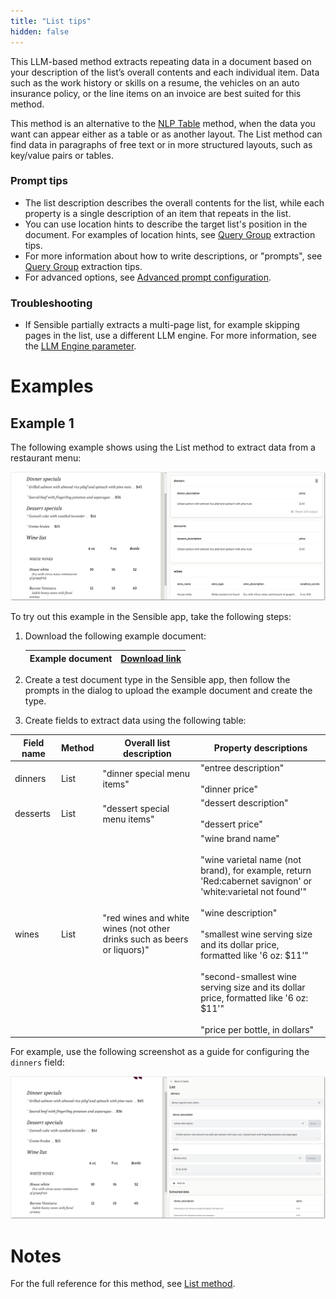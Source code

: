 ```yaml
---
title: "List tips"
hidden: false
---
```

This LLM-based method extracts repeating data in a document based on your description of the list’s overall contents and each individual item. Data such as the work history or skills on a resume, the vehicles on an auto insurance policy, or the line items on an invoice are best suited for this method. 

This method is an alternative to the [NLP Table](doc:table-tips) method, when the data you want can appear either as a table or as another layout. The List method can find data in paragraphs of free text or in more structured layouts, such as key/value pairs or tables.  

### Prompt tips

- The list description describes the overall contents for the list, while each property is a single description of an item that repeats in the list.
- You can use location hints to describe the target list's position in the document. For examples of location hints, see [Query Group](doc:query-group-tips) extraction tips.
- For more information about how to write descriptions, or "prompts", see [Query Group](doc:query-group-tips) extraction tips.
- For advanced options, see [Advanced prompt configuration](doc:prompt).

### Troubleshooting

- If Sensible partially extracts a multi-page list, for example skipping pages in the list, use a different LLM engine. For more information, see the [LLM Engine parameter](doc:list#parameters). 

Examples
===

Example 1
----

The following example shows using the List method to extract data from a restaurant menu:

![Click to enlarge](https://raw.githubusercontent.com/sensible-hq/sensible-docs/main/readme-sync/assets/v0/images/final/list_instruct.png)

To try out this example in the Sensible app, take the following steps: 

1. Download the following example document:

   | Example document | [Download link](https://raw.githubusercontent.com/sensible-hq/sensible-docs/main/readme-sync/assets/v0/pdfs/list.pdf) |
   | ----------- | ------------------------------------------------------------ |

2. Create a test document type in the Sensible app, then follow the prompts in the dialog to upload the example document and create the type.

4. Create fields to extract data using the following table:

| Field name | Method | Overall list description                                     | Property descriptions                                        |
| ---------- | ------ | ------------------------------------------------------------ | ------------------------------------------------------------ |
| dinners    | List   | "dinner special menu items"                                  | "entree description"<br/><br/> "dinner price"                |
| desserts   | List   | "dessert special menu items"                                 | "dessert description"<br/><br/> "dessert price"              |
| wines      | List   | "red wines and white wines (not other drinks such as beers or liquors)" | "wine brand name"<br/><br/>"wine varietal name (not brand), for example, return 'Red:cabernet savignon' or 'white:varietal not found'"<br/><br/> "wine description"<br/><br/> "smallest wine serving size and its dollar price, formatted like '6 oz: $11'"<br/><br/> "second-smallest wine serving size and its dollar price, formatted like '6 oz: $11'"<br/><br/> "price per bottle, in dollars" |

For example, use the following screenshot as a guide for configuring the `dinners` field:

![Click to enlarge](https://raw.githubusercontent.com/sensible-hq/sensible-docs/main/readme-sync/assets/v0/images/final/list_instruct_2.png)

Notes
===

For the full reference for this method, see [List method](doc:list).
